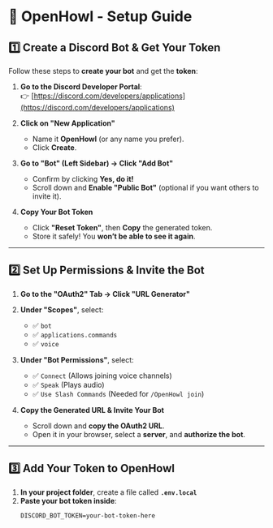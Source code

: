 # 🎵 OpenHowl - Setup Guide  

## 1️⃣ Create a Discord Bot & Get Your Token  

Follow these steps to **create your bot** and get the **token**:

1. **Go to the Discord Developer Portal**:  
   👉 [https://discord.com/developers/applications](https://discord.com/developers/applications)  

2. **Click on "New Application"**  
   - Name it **OpenHowl** (or any name you prefer).  
   - Click **Create**.

3. **Go to "Bot" (Left Sidebar) → Click "Add Bot"**  
   - Confirm by clicking **Yes, do it!**  
   - Scroll down and **Enable "Public Bot"** (optional if you want others to invite it).  

4. **Copy Your Bot Token**  
   - Click **"Reset Token"**, then **Copy** the generated token.  
   - Store it safely! You **won’t be able to see it again**.  

---

## 2️⃣ Set Up Permissions & Invite the Bot  

1. **Go to the "OAuth2" Tab → Click "URL Generator"**  
2. **Under "Scopes"**, select:  
   - ✅ `bot`  
   - ✅ `applications.commands`  
    - ✅ `voice`  


3. **Under "Bot Permissions"**, select:  
   - ✅ `Connect` (Allows joining voice channels)  
   - ✅ `Speak` (Plays audio)  
   - ✅ `Use Slash Commands` (Needed for `/OpenHowl join`)  

4. **Copy the Generated URL & Invite Your Bot**  
   - Scroll down and **copy the OAuth2 URL**.  
   - Open it in your browser, select a **server**, and **authorize the bot**.

---

## 3️⃣ Add Your Token to OpenHowl  

1. **In your project folder**, create a file called **`.env.local`**  
2. **Paste your bot token inside**:
   ```env
   DISCORD_BOT_TOKEN=your-bot-token-here
